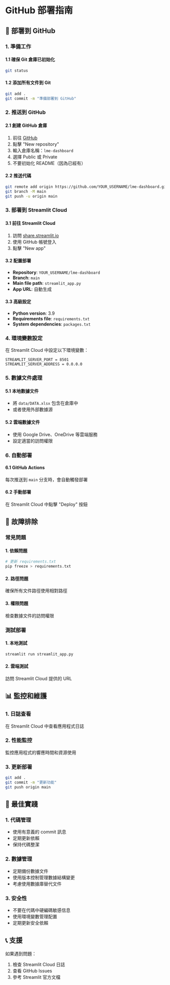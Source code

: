 # GitHub 部署指南

## 🚀 部署到 GitHub

### 1. 準備工作

#### 1.1 確保 Git 倉庫已初始化
```bash
git status
```

#### 1.2 添加所有文件到 Git
```bash
git add .
git commit -m "準備部署到 GitHub"
```

### 2. 推送到 GitHub

#### 2.1 創建 GitHub 倉庫
1. 前往 [GitHub](https://github.com)
2. 點擊 "New repository"
3. 輸入倉庫名稱：`lme-dashboard`
4. 選擇 Public 或 Private
5. 不要初始化 README（因為已經有）

#### 2.2 推送代碼
```bash
git remote add origin https://github.com/YOUR_USERNAME/lme-dashboard.git
git branch -M main
git push -u origin main
```

### 3. 部署到 Streamlit Cloud

#### 3.1 前往 Streamlit Cloud
1. 訪問 [share.streamlit.io](https://share.streamlit.io)
2. 使用 GitHub 帳號登入
3. 點擊 "New app"

#### 3.2 配置部署
- **Repository**: `YOUR_USERNAME/lme-dashboard`
- **Branch**: `main`
- **Main file path**: `streamlit_app.py`
- **App URL**: 自動生成

#### 3.3 高級設定
- **Python version**: 3.9
- **Requirements file**: `requirements.txt`
- **System dependencies**: `packages.txt`

### 4. 環境變數設定

在 Streamlit Cloud 中設定以下環境變數：

```
STREAMLIT_SERVER_PORT = 8501
STREAMLIT_SERVER_ADDRESS = 0.0.0.0
```

### 5. 數據文件處理

#### 5.1 本地數據文件
- 將 `data/DATA.xlsx` 包含在倉庫中
- 或者使用外部數據源

#### 5.2 雲端數據文件
- 使用 Google Drive、OneDrive 等雲端服務
- 設定適當的訪問權限

### 6. 自動部署

#### 6.1 GitHub Actions
每次推送到 `main` 分支時，會自動觸發部署

#### 6.2 手動部署
在 Streamlit Cloud 中點擊 "Deploy" 按鈕

## 🔧 故障排除

### 常見問題

#### 1. 依賴問題
```bash
# 更新 requirements.txt
pip freeze > requirements.txt
```

#### 2. 路徑問題
確保所有文件路徑使用相對路徑

#### 3. 權限問題
檢查數據文件的訪問權限

### 測試部署

#### 1. 本地測試
```bash
streamlit run streamlit_app.py
```

#### 2. 雲端測試
訪問 Streamlit Cloud 提供的 URL

## 📊 監控和維護

### 1. 日誌查看
在 Streamlit Cloud 中查看應用程式日誌

### 2. 性能監控
監控應用程式的響應時間和資源使用

### 3. 更新部署
```bash
git add .
git commit -m "更新功能"
git push origin main
```

## 🎯 最佳實踐

### 1. 代碼管理
- 使用有意義的 commit 訊息
- 定期更新依賴
- 保持代碼整潔

### 2. 數據管理
- 定期備份數據文件
- 使用版本控制管理數據結構變更
- 考慮使用數據庫替代文件

### 3. 安全性
- 不要在代碼中硬編碼敏感信息
- 使用環境變數管理配置
- 定期更新安全依賴

## 📞 支援

如果遇到問題：
1. 檢查 Streamlit Cloud 日誌
2. 查看 GitHub Issues
3. 參考 Streamlit 官方文檔
